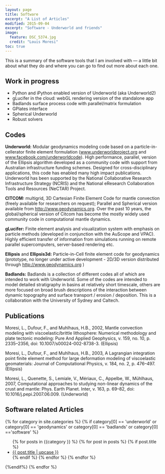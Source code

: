 ```yaml
---
layout: page
title: Software
excerpt: "A List of Articles"
modified: 2015-09-04
excerpt: "Software - Underworld and friends"
image:
  feature: DSC_5374.jpg
  credit: "Louis Moresi"
toc: true
---
```


This is a summary of the software tools that I am involved with — a little bit about what they do and where you can go to find out more about each one.

## Work in progress

  - Python and iPython enabled version of Underworld (aka Underworld2)
  - gLucifer in the cloud: webGL rendering version of the standalone app
  - Badlands surface process code with parallel/matrix formulation
  - GPlates interface
  - Spherical Underworld
  - Robust solvers

## Codes

**Underworld:** Modular geodynamics modeling code based on a particle-in-cellerator finite element formulation (www.underworldproject.org and www.facebook.com/underworldcode). High performance, parallel, version of the Ellipsis algorithm developed as a community code with support from Australian infrastructure funding schemes. Designed for cross-disciplinary applications, this code has enabled many high impact publications. Underworld has been supported by the National Collaborative Research Infrastructure Strategy (NCRIS) and the National eResearch Collaboration Tools and Resources (NeCTAR) Project.

**CITCOM:** multigrid, 3D Cartesian Finite Element Code for mantle convection (freely available for researchers on request); Parallel and Spherical version available from http://www.geodynamics.org. Over the past 10 years, the global/spherical version of Citcom has become the mostly widely used community code in computational mantle dynamics.

**gLucifer:** Finite element analysis and visualization system with emphasis on particle methods (developed in conjunction with the AuScope and VPAC). Highly efficient transfer of information from simulations running on remote parallel supercomputers, server-based rendering etc.

**Ellipsis** and **Ellipsis3d:** Particle-in-Cell finite element code for geodynamics (prototype, no longer under active development - 2D/3D version distributed through http://www.geodynamics.org )

**Badlands:** Badlands is a collection of different codes all of which are intended to work with Underworld. Some of the codes are intended to model detailed stratigraphy in basins at relatively short timescale, others are more focused on broad brush descriptions of the interaction between dynamic topography and surface transport / erosion / deposition. This is a collaboration with the University of Sydney and Caltech.

## Publications

Moresi, L., Dufour, F., and Muhlhaus, H.B., 2002, Mantle convection modeling with viscoelastic/brittle lithosphere: Numerical methodology and plate tectonic modeling: Pure And Applied Geophysics, v. 159, no. 10, p. 2335–2356, doi: 10.1007/s00024-002-8738-3.   (Ellipsis)

Moresi, L., Dufour, F., and Muhlhaus, H.B., 2003, A Lagrangian integration point finite element method for large deformation modeling of viscoelastic geomaterials: Journal of Computational Physics, v. 184, no. 2, p. 476–497.  (Ellipsis)

Moresi, L., Quenette, S., Lemiale, V., Mériaux, C., Appelbe, W., Mühlhaus, 2007, Computational approaches to studying non-linear dynamics of the crust and mantle: Phys. Earth Planet. Inter, v. 163, p. 69–82, doi: 10.1016/j.pepi.2007.06.009. (Underworld)

## Software related Articles

{% for category in site.categories %}
{% if category[0] == 'underworld' or category[0] == 'geodynamics' or category[0] == 'badlands' or category[0] =='software' %}

<!--  <li><a name="{{ category | first }}">{{ category | first }}</a> -->
<ul>
{% for posts in {{category }} %}
  {% for post in posts %}
  {% if post.title %} <li><a href="{{ post.url }}">{{ post.title | upcase }}</a></li> {% endif %}  
  {% endfor %}
{% endfor %}
<!--  </li> -->
</ul>
{%endif%}  
{% endfor %}
